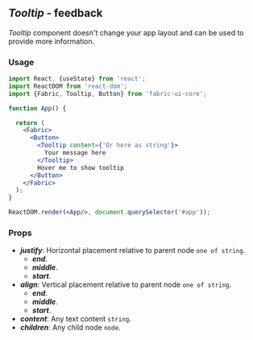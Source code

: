 ## *Tooltip* - feedback

_Tooltip_ component doesn't change your app layout and can be used to provide more information.

### Usage

```jsx
import React, {useState} from 'react';
import ReactDOM from 'react-dom';
import {Fabric, Tooltip, Button} from 'fabric-ui-core';

function App() {

  return (
    <Fabric>
      <Button>
        <Tooltip content={'Or here as string'}>
          Your message here
        </Tooltip>
        Hover me to show tooltip
      </Button>
    </Fabric>
  );
}

ReactDOM.render(<App/>, document.querySelector('#app'));
```

### Props
- ***justify***: Horizontal placement relative to parent node `one of string`.
  - ***end***.
  - ***middle***.
  - ***start***.
- ***align***: Vertical placement relative to parent node `one of string`.
  - ***end***.
  - ***middle***.
  - ***start***.
- ***content***: Any text content `string`.
- ***children***: Any child node `node`.

